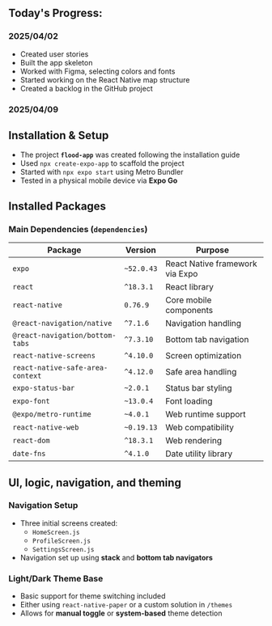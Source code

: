 ## Today's Progress:

### 2025/04/02

- Created user stories  
- Built the app skeleton  
- Worked with Figma, selecting colors and fonts  
- Started working on the React Native map structure  
- Created a backlog in the GitHub project  

### 2025/04/09

## Installation & Setup

- The project **`flood-app`** was created following the installation guide 
- Used `npx create-expo-app` to scaffold the project
- Started with `npx expo start` using Metro Bundler
- Tested in a physical mobile device via **Expo Go**

## Installed Packages

### Main Dependencies (`dependencies`)
| Package | Version | Purpose |
|---------|---------|---------|
| `expo` | `~52.0.43` | React Native framework via Expo |
| `react` | `^18.3.1` | React library |
| `react-native` | `0.76.9` | Core mobile components |
| `@react-navigation/native` | `^7.1.6` | Navigation handling |
| `@react-navigation/bottom-tabs` | `^7.3.10` | Bottom tab navigation |
| `react-native-screens` | `^4.10.0` | Screen optimization |
| `react-native-safe-area-context` | `^4.12.0` | Safe area handling |
| `expo-status-bar` | `~2.0.1` | Status bar styling |
| `expo-font` | `~13.0.4` | Font loading |
| `@expo/metro-runtime` | `~4.0.1` | Web runtime support |
| `react-native-web` | `~0.19.13` | Web compatibility |
| `react-dom` | `^18.3.1` | Web rendering |
| `date-fns` | `^4.1.0` | Date utility library |

## UI, logic, navigation, and theming

### Navigation Setup

- Three initial screens created:
  - `HomeScreen.js`
  - `ProfileScreen.js`
  - `SettingsScreen.js`
- Navigation set up using **stack** and **bottom tab navigators**

### Light/Dark Theme Base

- Basic support for theme switching included
- Either using `react-native-paper` or a custom solution in `/themes`
- Allows for **manual toggle** or **system-based** theme detection
